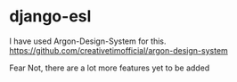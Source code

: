 # django-esl
 I have used Argon-Design-System for this.
https://github.com/creativetimofficial/argon-design-system


Fear Not, there are a lot more features yet to be added
